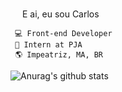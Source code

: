 <img src="https://media.giphy.com/media/hvRJCLFzcasrR4ia7z/giphy.gif" width="15px"> E ai, eu sou Carlos


	 💻 Front-end Developer
	 🚀 Intern at PJA
	 🌎 Impeatriz, MA, BR



![Anurag's github stats](https://github-readme-stats.vercel.app/api?username=carlossantos74&show_icons=true&count_private=true) 





<!-- **carlossantos74/carlossantos74** is a ✨ _special_ ✨ repository because its `README.md` (this file) appears on your GitHub profile. -->
